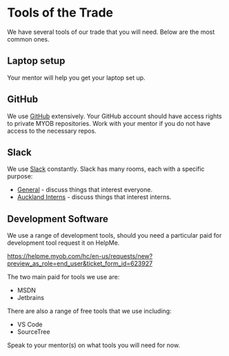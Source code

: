 # Tools of the Trade

We have several tools of our trade that you will need. Below are the most common ones.

## Laptop setup

Your mentor will help you get your laptop set up. 

## GitHub

We use [GitHub](https://github.com/MYOB-Technology) extensively. Your GitHub account should have access rights to private MYOB repositories. Work with your mentor if you do not have access to the necessary repos.

## Slack

We use [Slack](https://myob.slack.com/) constantly. Slack has many rooms, each with a specific purpose:

* [General](https://myob.slack.com/messages/C0299853F) - discuss things that interest everyone. 
* [Auckland Interns](https://myob.slack.com/archives/G7601F6GN) - discuss things that interest interns.

## Development Software

We use a range of development tools, should you need a particular paid for development tool request it on HelpMe.

https://helpme.myob.com/hc/en-us/requests/new?preview_as_role=end_user&ticket_form_id=623927

The two main paid for tools we use are:  

- MSDN  
- Jetbrains  

There are also a range of free tools that we use including:

- VS Code  
- SourceTree  

Speak to your mentor(s) on what tools you will need for now.  
